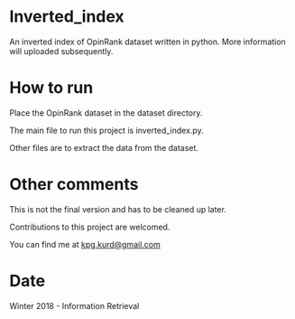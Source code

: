 # Inverted_index
An inverted index of ‫‪OpinRank dataset‬‬ written in python. More information will uploaded subsequently.

# How to run
Place the OpinRank dataset in the dataset directory.

The main file to run this project is inverted_index.py.

Other files are to extract the data from the dataset.

# Other comments
This is not the final version and has to be cleaned up later.

Contributions to this project are welcomed.

You can find me at kpg.kurd@gmail.com

# Date
Winter 2018 - Information Retrieval
